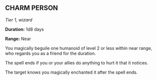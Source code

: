 ## CHARM PERSON

_Tier 1, wizard_

**Duration:** 1d8 days

**Range:** Near

You magically beguile one humanoid of level 2 or less within near range, who regards you as a friend for the duration.

The spell ends if you or your allies do anything to hurt it that it notices.

The target knows you magically enchanted it after the spell ends.

